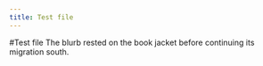 ```yaml
---
title: Test file
---
```



#Test file
The blurb rested on the book jacket before continuing its migration south.
